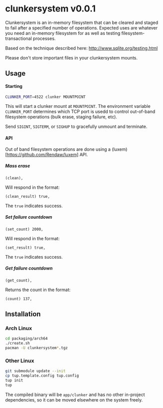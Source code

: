 # clunkersystem v0.0.1

Clunkersystem is an in-memory filesystem that can be cleared and staged to fail after a specified number of operations.  Expected uses are whatever you need an in-memory filesystem for as well as testing filesystem-transactional processes.

Based on the technique described here: http://www.sqlite.org/testing.html

Please don't store important files in your clunkersystem mounts.

## Usage

#### Starting
```bash
CLUNKER_PORT=4522 clunker MOUNTPOINT
```
This will start a clunker mount at `MOUNTPOINT`.  The environment variable `CLUNKER_PORT` determines which TCP port is usedd to control out-of-band filesystem operations (bulk erase, staging failure, etc).

Send `SIGINT`, `SIGTERM`, or `SIGHUP` to gracefully unmount and terminate.

#### API

Out of band filesystem operations are done using a (luxem)[https://github.com/Rendaw/luxem] API.

##### Mass erase
```luxem
(clean),
```

Will respond in the format:
```luxem
(clean_result) true,
```

The `true` indicates success.

##### Set failure countdown
```luxem
(set_count) 2000,
```

Will respond in the format:
```luxem
(set_result) true,
```

The `true` indicates success.

##### Get failure countdown
```luxem
(get_count),
```

Returns the count in the format:
```luxem
(count) 137,
```

## Installation

### Arch Linux

```bash
cd packaging/arch64
./create.sh
pacman -U clunkersystem*.tgz
```

### Other Linux

```bash
git submodule update --init
cp tup.template.config tup.config
tup init
tup
```

The compiled binary will be `app/clunker` and has no other in-project dependencies, so it can be moved elsewhere on the system freely.

